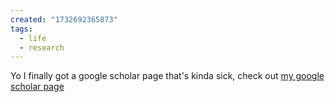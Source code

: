 ```yaml
---
created: "1732692365873"
tags:
  - life
  - research
---
```

Yo I finally got a google scholar page that's kinda sick, check out [my google scholar page](https://scholar.google.ca/citations?user=hXYyg9cAAAAJ)

